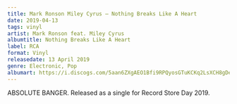 ```yaml
---
title: Mark Ronson Miley Cyrus – Nothing Breaks Like A Heart
date: 2019-04-13
tags: vinyl
artist: Mark Ronson feat. Miley Cyrus
albumtitle: Nothing Breaks Like A Heart
label: RCA
format: Vinyl
releasedate: 13 April 2019
genre: Electronic, Pop
albumart: https://i.discogs.com/5aan6ZXgAEO1Bfi9RPQyosGTuKCKq2LsXCH8gDe1KoA/rs:fit/g:sm/q:90/h:600/w:584/czM6Ly9kaXNjb2dz/LWRhdGFiYXNlLWlt/YWdlcy9SLTEzNDkz/ODczLTE1NTU3OTUy/MjEtNDE5MS5qcGVn.jpeg
---
```


ABSOLUTE BANGER. Released as a single for Record Store Day 2019.